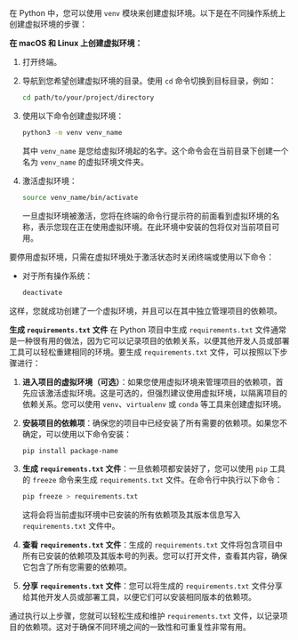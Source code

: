 <!--
 * @Description: 
 * @Author: 唐健峰
 * @Date: 2023-09-18 17:11:19
 * @LastEditors: ${author}
 * @LastEditTime: 2023-09-18 17:12:35
-->
在 Python 中，您可以使用 `venv` 模块来创建虚拟环境。以下是在不同操作系统上创建虚拟环境的步骤：

**在 macOS 和 Linux 上创建虚拟环境：**

1. 打开终端。

2. 导航到您希望创建虚拟环境的目录。使用 `cd` 命令切换到目标目录，例如：

   ```bash
   cd path/to/your/project/directory
   ```

3. 使用以下命令创建虚拟环境：

   ```bash
   python3 -m venv venv_name
   ```

   其中 `venv_name` 是您给虚拟环境起的名字。这个命令会在当前目录下创建一个名为 `venv_name` 的虚拟环境文件夹。

4. 激活虚拟环境：

   ```bash
   source venv_name/bin/activate
   ```

   一旦虚拟环境被激活，您将在终端的命令行提示符的前面看到虚拟环境的名称，表示您现在正在使用虚拟环境。在此环境中安装的包将仅对当前项目可用。

要停用虚拟环境，只需在虚拟环境处于激活状态时关闭终端或使用以下命令：

- 对于所有操作系统：

   ```bash
   deactivate
   ```

这样，您就成功创建了一个虚拟环境，并且可以在其中独立管理项目的依赖项。


**生成 `requirements.txt` 文件**
在 Python 项目中生成 `requirements.txt` 文件通常是一种很有用的做法，因为它可以记录项目的依赖关系，以便其他开发人员或部署工具可以轻松重建相同的环境。要生成 `requirements.txt` 文件，可以按照以下步骤进行：

1. **进入项目的虚拟环境（可选）**：如果您使用虚拟环境来管理项目的依赖项，首先应该激活虚拟环境。这是可选的，但强烈建议使用虚拟环境，以隔离项目的依赖关系。您可以使用 `venv`、`virtualenv` 或 `conda` 等工具来创建虚拟环境。

2. **安装项目的依赖项**：确保您的项目中已经安装了所有需要的依赖项。如果您不确定，可以使用以下命令安装：

   ```bash
   pip install package-name
   ```

3. **生成 `requirements.txt` 文件**：一旦依赖项都安装好了，您可以使用 `pip` 工具的 `freeze` 命令来生成 `requirements.txt` 文件。在命令行中执行以下命令：

   ```bash
   pip freeze > requirements.txt
   ```

   这将会将当前虚拟环境中已安装的所有依赖项及其版本信息写入 `requirements.txt` 文件中。

4. **查看 `requirements.txt` 文件**：生成的 `requirements.txt` 文件将包含项目中所有已安装的依赖项及其版本号的列表。您可以打开文件，查看其内容，确保它包含了所有您需要的依赖项。

5. **分享 `requirements.txt` 文件**：您可以将生成的 `requirements.txt` 文件分享给其他开发人员或部署工具，以便它们可以安装相同版本的依赖项。

通过执行以上步骤，您就可以轻松生成和维护 `requirements.txt` 文件，以记录项目的依赖项。这对于确保不同环境之间的一致性和可重复性非常有用。